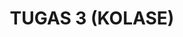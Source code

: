 ---
title: TUGAS 3 (KOLASE)
permalink: /mtk/tugas3/
redirect_to: https://drive.google.com/drive/folders/1YM6vHfdI_aMpid8VmGzVyRarXtyzF1b2
#visible: 1
#published: false
hidden: true
---